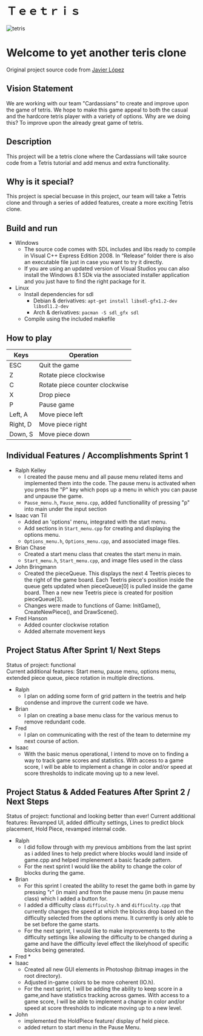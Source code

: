 # Ｔｅｅｔｒｉｓ
![tetris](https://raw.githubusercontent.com/cs3398-cardassians-prime/CS3398-cardassians-S2019/master/tetris.jpg)

# Welcome to yet another teris clone

Original project source code from [Javier López](http://www.javilop.com)

## Vision Statement
We are working with our team "Cardassians" to create and improve upon the game of tetris. We hope to make this game appeal to both the casual and the hardcore tetris player with a variety of options. Why are we doing this? To improve upon the already great game of tetris.

## Description
This project will be a tetris clone where the Cardassians will take source code from a Tetris tutorial and add menus and extra functionality.

## Why is it special?
This project is special becuase in this project, our team will take a Tetris clone and through a series of added features, create a more exciting Tetris clone.

## Build and run
* Windows
  * The source code comes with SDL includes and libs ready to compile in Visual C++ Express Edition 2008. In “Release” folder there is also an executable file just in case you want to try it directly.
  * If you are using an updated version of Visual Studios you can also install the Windows 8.1 SDk via the associated installer application and you just have to find the right package for it.
* Linux
  * Install dependencies for sdl
    * Debian & derivatives: `apt-get install libsdl-gfx1.2-dev libsdl1.2-dev`
    * Arch & derivatives: `pacman -S sdl_gfx sdl`
  * Compile using the included makefile
  
## How to play
Keys | Operation
------------ | -------------
ESC | Quit the game
Z | Rotate piece clockwise
C | Rotate piece counter clockwise
X | Drop piece
P | Pause game
Left, A | Move piece left
Right, D | Move piece right
Down, S | Move piece down

## Individual Features / Accomplishments Sprint 1
* Ralph Kelley
  * I created the pause menu and all pause menu related items and implemented them into the code. The pause menu is activated when you press the "P" key which pops up a menu in which you can pause and unpause the game.  
  * `Pause_menu.h`, `Pause_menu.cpp`, added functionallity of pressing "p" into main under the input section
* Isaac van Til
  * Added an 'options' menu, integrated with the start menu.
  * Add sections in `Start_menu.cpp` for creating and displaying the options menu.
  * `Options_menu.h`, `Options_menu.cpp`, and associated image files.
* Brian Chase
  * Created a start menu class that creates the start menu in main.
  * `Start_menu.h`, `Start_menu.cpp`, and image files used in the class
* John Bringmann
  * Created the pieceQueue. This displays the next 4 Teetris pieces to the right of the game board. 
    Each Teetris piece's position inside the queue gets updated when pieceQueue[0] is pulled inside the game board.
    Then a new new Teetris piece is created for position pieceQueue[3]. 
  * Changes were made to functions of Game: InitGame(), CreateNewPiece(), and DrawScene().  
* Fred Hanson
  * Added counter clockwise rotation
  * Added alternate movement keys

 
## Project Status After Sprint 1/ Next Steps
Status of project: functional  
Current additional features: Start menu, pause menu, options menu, extended piece queue, piece rotation in multiple directions.
* Ralph
  * I plan on adding some form of grid pattern in the teetris and help condense and improve the current code we have.
* Brian
  * I plan on creating a base menu class for the various menus to remove redundant code.
* Fred
  * I plan on communicating with the rest of the team to determine my next course of action.
* Isaac
  * With the basic menus operational, I intend to move on to finding a way to track game scores and statistics. With access to a game score, I will be able to implement a change in color and/or speed at score thresholds to indicate moving up to a new level.
  
 ## Project Status & Added Features After Sprint 2 / Next Steps
 Status of project: functional and looking better than ever!
 Current additional features: Revamped UI, added difficulty settings, Lines to predict block placement, Hold Piece, revamped internal code.
* Ralph
  * I did follow through with my previous ambitions from the last sprint as i added lines to help predict where blocks would land inside of game.cpp and helped implenement a basic facade pattern. 
  * For the next sprint I would like the ability to change the color of blocks during the game.  
* Brian
  * For this sprint I created the ability to reset the game both in game by pressing "r" (in main) and from the pause menu (in pause menu class) which I added a button for. 
  * I added a difficulty class `difficulty.h` and `difficulty.cpp` that currently changes the speed at which the blocks drop based on the difficulty selected from the options menu. It currently is only able to be set before the game starts.
  * For the next sprint, I would like to make improvements to the difficulty settings like allowing the difficulty to be changed during a game and have the difficulty level effect the likelyhood of specific blocks being generated.
* Fred
  *
* Isaac
  * Created all new GUI elements in Photoshop (bitmap images in the root directory).
  * Adjusted in-game colors to be more coherent (IO.h).
  * For the next sprint, I will be adding the ability to keep score in a game,and have statistics tracking across games. With access to a game score, I will be able to implement a change in color and/or speed at score thresholds to indicate moving up to a new level.
* John
  * implemented the HoldPiece feature/ display of held piece.  
  * added return to start menu in the Pause Menu.
